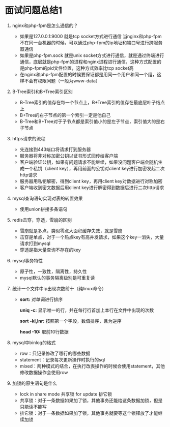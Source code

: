 # 面试问题总结1

1. nginx和php-fpm是怎么通信的？
   - 如果是127.0.0.1:9000 就是tcp socket方式进行通信 当nginx和php-fpm不在同一台机器的时候，可以通过php-fpm的ip地址和端口号进行跨服务器通信
   - 如果是php-fpm.sock 就是unix socket方式进行通信，就是通过终端进行通信，底层就是php-fpm的进程和nginx进程进行通信，这种方式配置的是php-fpm的pid文件位置，这种方式效率比tcp socket高
   - 在nginx和php-fpm配置的时候要保证都是用同一个用户和同一个组，这样不会有权限问题（一般为www-data）
   
2. B-Tree索引和B+Tree索引区别
   - B-Tree索引的值存在每一个节点上，B+Tree索引的值存在最底层叶子结点上
   - B+Tree的右子节点的第一个索引一定是他自己
   - B-Tree和B+Tree对于子节点都是索引值小的是左子节点，索引值大的是右子节点
   
3. https请求的流程

   - 先连接到443端口将请求打到服务器
   - 服务器将非对称加密公钥以证书形式回传给客户端
   - 客户端验证公钥，如果有问题请求不能继续，如果没问题客户端会随机生成一个私钥（client key），再用前面的公钥对client key进行加密发起二次http请求
   - 服务器用私钥解密，得到client key，再用client key对数据进行对称加密
   - 客户端收到密文数据后用client key进行解密得到数据后进行二次http请求

4. mysql查询语句实现对表的转置效果

   - 使用union拼接多条语句

5. redis击穿，穿透，雪崩的区别

   - 雪崩就是多点，类似零点大面积缓存失效，就是雪崩
   - 击穿是单点，对于一个热点key有高并发请求，如果这个key一消失，大量请求打到mysql
   - 穿透是指大量查询不存在的key

6. mysql事务特性

   - 原子性，一致性，隔离性，持久性
   - mysql默认的事务隔离级别是可重复读

7. 统计一个文件中ip出现次数前十（纯linux命令）

   - **sort:** 对单词进行排序

     **uniq -c:** 显示唯一的行，并在每行行首加上本行在文件中出现的次数

     **sort -kl,lnr:** 按照第一个字段，数值排序，且为逆序

     **head -10:** 取前10行数据

8. mysql中binlog的格式
   - row：只记录修改了哪行的哪些数据
   - statement：记录每次更新操作时执行的sql
   - mixed：两种模式的结合，在执行改表操作的时候会使用statement，其他修改数据操作会使用row
9. 加锁的原生语句是什么
   - lock in share mode 共享锁   for update 排它锁
   - 共享锁：对于一条数据如果加了锁，其他事务还能给这条数据加锁，但是只能读不能写
   - 排它锁：对于一条数据如果加了锁，其他事务就要等这个锁释放了才能继续加锁

